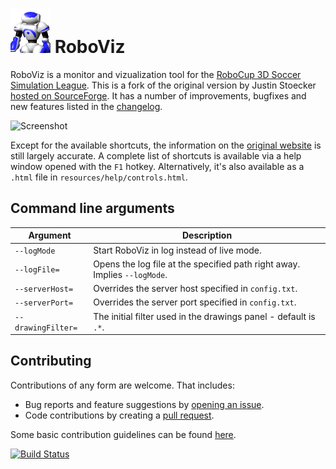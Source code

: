 ![Logo](resources/images/icon.png) RoboViz
==================

RoboViz is a monitor and vizualization tool for the [RoboCup 3D Soccer Simulation League](http://wiki.robocup.org/wiki/Soccer_Simulation_League). This is a fork of the original version by Justin Stoecker [hosted on SourceForge](http://sourceforge.net/projects/rcroboviz/). It has a number of improvements, bugfixes and new features listed in the [changelog](CHANGELOG.md).

![Screenshot](https://cloud.githubusercontent.com/assets/2620907/8145056/b4d53310-11f8-11e5-8732-477bd7a3d185.png)

Except for the available shortcuts, the information on the [original website](https://sites.google.com/site/umroboviz) is still largely accurate. A complete list of shortcuts is available via a help window opened with the `F1` hotkey. Alternatively, it's also available as a `.html` file in `resources/help/controls.html`.

## Command line arguments

| Argument           | Description                                                               |
|--------------------|---------------------------------------------------------------------------|
| `--logMode`        | Start RoboViz in log instead of live mode.                                |
| `--logFile=`       | Opens the log file at the specified path right away. Implies `--logMode`. |
| `--serverHost=`    | Overrides the server host specified in `config.txt`.                      |
| `--serverPort=`    | Overrides the server port specified in `config.txt`.                      |
| `--drawingFilter=` | The initial filter used in the drawings panel - default is `.*`.          |

## Contributing

Contributions of any form are welcome. That includes:
- Bug reports and feature suggestions by [opening an issue](https://github.com/magmaOffenburg/RoboViz/issues/new).
- Code contributions by creating a [pull request](https://github.com/magmaOffenburg/RoboViz/pulls?q=is%3Aopen+is%3Apr).

Some basic contribution guidelines can be found [here](CONTRIBUTING.md).

[![Build Status](https://travis-ci.org/magmaOffenburg/RoboViz.png)](https://travis-ci.org/magmaOffenburg/RoboViz)
